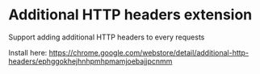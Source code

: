 # Additional HTTP headers extension

Support adding additional HTTP headers to every requests

Install here: https://chrome.google.com/webstore/detail/additional-http-headers/ephggokhejhnhpmhpmamjoebajjpcnmm
